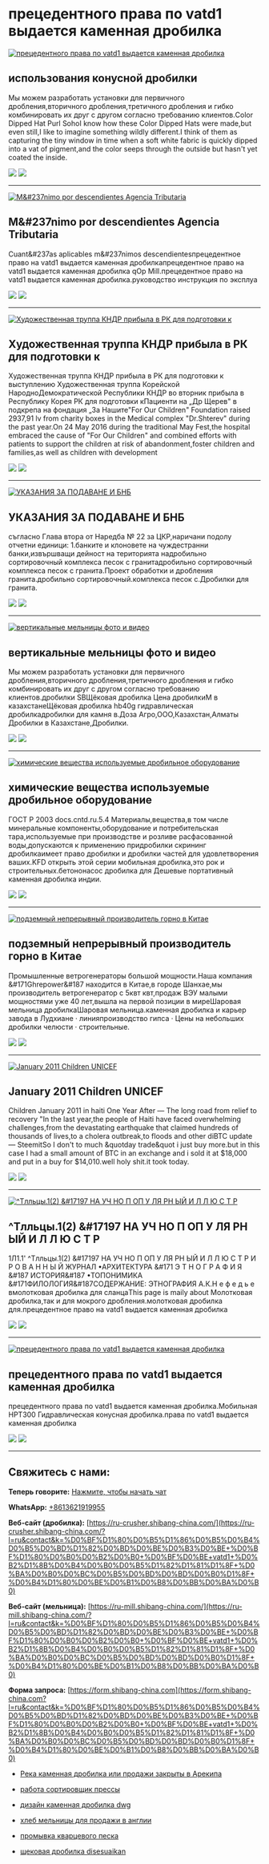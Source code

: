 # прецедентного права по vatd1 выдается каменная дробилка

<a href="https://swt.shibang-china.com/?n=lxq&l=ru&img&k=%D0%BF%D1%80%D0%B5%D1%86%D0%B5%D0%B4%D0%B5%D0%BD%D1%82%D0%BD%D0%BE%D0%B3%D0%BE+%D0%BF%D1%80%D0%B0%D0%B2%D0%B0+%D0%BF%D0%BE+vatd1+%D0%B2%D1%8B%D0%B4%D0%B0%D0%B5%D1%82%D1%81%D1%8F+%D0%BA%D0%B0%D0%BC%D0%B5%D0%BD%D0%BD%D0%B0%D1%8F+%D0%B4%D1%80%D0%BE%D0%B1%D0%B8%D0%BB%D0%BA%D0%B0" target="_blank">![прецедентного права по vatd1 выдается каменная дробилка](http://static.shibang-china.com/all-800x300/874.jpg)</a>

## использования конусной дробилки
Мы можем разработать установки для первичного дробления,вторичного дробления,третичного дробления и гибко комбинировать их друг с другом согласно требованию клиентов.Color Dipped Hat Purl SohoI know how these Color Dipped Hats were made,but even still,I like to imagine something wildly different.I think of them as capturing the tiny window in time when a soft white fabric is quickly dipped into a vat of pigment,and the color seeps through the outside but hasn't yet coated the inside.


<a href="https://whatsapp.shibangsoft.com/WhatsApp.php" target="_blank" title="WhatsApp">![](http://static.shibang-china.com/icon/whatsapp.png)</a> <a href="https://swt.shibang-china.com/?n=lxq&l=ru&icon&k=%D0%BF%D1%80%D0%B5%D1%86%D0%B5%D0%B4%D0%B5%D0%BD%D1%82%D0%BD%D0%BE%D0%B3%D0%BE+%D0%BF%D1%80%D0%B0%D0%B2%D0%B0+%D0%BF%D0%BE+vatd1+%D0%B2%D1%8B%D0%B4%D0%B0%D0%B5%D1%82%D1%81%D1%8F+%D0%BA%D0%B0%D0%BC%D0%B5%D0%BD%D0%BD%D0%B0%D1%8F+%D0%B4%D1%80%D0%BE%D0%B1%D0%B8%D0%BB%D0%BA%D0%B0" target="_blank">![](http://static.shibang-china.com/icon/chat-ru.png)</a>

---

<a href="https://swt.shibang-china.com/?n=lxq&l=ru&img&k=%D0%BF%D1%80%D0%B5%D1%86%D0%B5%D0%B4%D0%B5%D0%BD%D1%82%D0%BD%D0%BE%D0%B3%D0%BE+%D0%BF%D1%80%D0%B0%D0%B2%D0%B0+%D0%BF%D0%BE+vatd1+%D0%B2%D1%8B%D0%B4%D0%B0%D0%B5%D1%82%D1%81%D1%8F+%D0%BA%D0%B0%D0%BC%D0%B5%D0%BD%D0%BD%D0%B0%D1%8F+%D0%B4%D1%80%D0%BE%D0%B1%D0%B8%D0%BB%D0%BA%D0%B0" target="_blank">![M&#237nimo por descendientes Agencia Tributaria](http://static.shibang-china.com/all-800x300/16.jpg)</a>

## M&#237nimo por descendientes Agencia Tributaria
Cuant&#237as aplicables m&#237nimos descendientesпрецедентное право на vatd1 выдается каменная дробилкапрецедентное право на vatd1 выдается каменная дробилка qOp Mill.прецедентное право на vatd1 выдается каменная дробилка.руководство инструкция по эксплуа


<a href="https://whatsapp.shibangsoft.com/WhatsApp.php" target="_blank" title="WhatsApp">![](http://static.shibang-china.com/icon/whatsapp.png)</a> <a href="https://swt.shibang-china.com/?n=lxq&l=ru&icon&k=%D0%BF%D1%80%D0%B5%D1%86%D0%B5%D0%B4%D0%B5%D0%BD%D1%82%D0%BD%D0%BE%D0%B3%D0%BE+%D0%BF%D1%80%D0%B0%D0%B2%D0%B0+%D0%BF%D0%BE+vatd1+%D0%B2%D1%8B%D0%B4%D0%B0%D0%B5%D1%82%D1%81%D1%8F+%D0%BA%D0%B0%D0%BC%D0%B5%D0%BD%D0%BD%D0%B0%D1%8F+%D0%B4%D1%80%D0%BE%D0%B1%D0%B8%D0%BB%D0%BA%D0%B0" target="_blank">![](http://static.shibang-china.com/icon/chat-ru.png)</a>

---

<a href="https://swt.shibang-china.com/?n=lxq&l=ru&img&k=%D0%BF%D1%80%D0%B5%D1%86%D0%B5%D0%B4%D0%B5%D0%BD%D1%82%D0%BD%D0%BE%D0%B3%D0%BE+%D0%BF%D1%80%D0%B0%D0%B2%D0%B0+%D0%BF%D0%BE+vatd1+%D0%B2%D1%8B%D0%B4%D0%B0%D0%B5%D1%82%D1%81%D1%8F+%D0%BA%D0%B0%D0%BC%D0%B5%D0%BD%D0%BD%D0%B0%D1%8F+%D0%B4%D1%80%D0%BE%D0%B1%D0%B8%D0%BB%D0%BA%D0%B0" target="_blank">![Художественная труппа КНДР прибыла в РК для подготовки к](http://static.shibang-china.com/all-800x300/1248.jpg)</a>

## Художественная труппа КНДР прибыла в РК для подготовки к
Художественная труппа КНДР прибыла в РК для подготовки к выступлению Художественная труппа Корейской НародноДемократической Республики КНДР во вторник прибыла в Республику Корея РК для подготовки кПациенти на „Др Щерев" в подкрепа на фондация „За Нашите"For Our Children" Foundation raised 2937,91 lv from charity boxes in the Medical complex "Dr.Shterev" during the past year.On 24 May 2016 during the traditional May Fest,the hospital embraced the cause of "For Our Children" and combined efforts with patients to support the children at risk of abandonment,foster children and families,as well as children with development


<a href="https://whatsapp.shibangsoft.com/WhatsApp.php" target="_blank" title="WhatsApp">![](http://static.shibang-china.com/icon/whatsapp.png)</a> <a href="https://swt.shibang-china.com/?n=lxq&l=ru&icon&k=%D0%BF%D1%80%D0%B5%D1%86%D0%B5%D0%B4%D0%B5%D0%BD%D1%82%D0%BD%D0%BE%D0%B3%D0%BE+%D0%BF%D1%80%D0%B0%D0%B2%D0%B0+%D0%BF%D0%BE+vatd1+%D0%B2%D1%8B%D0%B4%D0%B0%D0%B5%D1%82%D1%81%D1%8F+%D0%BA%D0%B0%D0%BC%D0%B5%D0%BD%D0%BD%D0%B0%D1%8F+%D0%B4%D1%80%D0%BE%D0%B1%D0%B8%D0%BB%D0%BA%D0%B0" target="_blank">![](http://static.shibang-china.com/icon/chat-ru.png)</a>

---

<a href="https://swt.shibang-china.com/?n=lxq&l=ru&img&k=%D0%BF%D1%80%D0%B5%D1%86%D0%B5%D0%B4%D0%B5%D0%BD%D1%82%D0%BD%D0%BE%D0%B3%D0%BE+%D0%BF%D1%80%D0%B0%D0%B2%D0%B0+%D0%BF%D0%BE+vatd1+%D0%B2%D1%8B%D0%B4%D0%B0%D0%B5%D1%82%D1%81%D1%8F+%D0%BA%D0%B0%D0%BC%D0%B5%D0%BD%D0%BD%D0%B0%D1%8F+%D0%B4%D1%80%D0%BE%D0%B1%D0%B8%D0%BB%D0%BA%D0%B0" target="_blank">![УКАЗАНИЯ ЗА ПОДАВАНЕ И БНБ](http://static.shibang-china.com/all-800x300/161.jpg)</a>

## УКАЗАНИЯ ЗА ПОДАВАНЕ И БНБ
съгласно Глава втора от Наредба № 22 за ЦКР,наричани подолу отчетни единици: 1.банките и клоновете на чуждестранни банки,извършващи дейност на територията надробильно сортировочный комплекса песок с гранитадробильно сортировочный комплекса песок с гранита.Проект обработки и дробления гранита.дробильно сортировочный.комплекса песок с.Дробилки для гранита.


<a href="https://whatsapp.shibangsoft.com/WhatsApp.php" target="_blank" title="WhatsApp">![](http://static.shibang-china.com/icon/whatsapp.png)</a> <a href="https://swt.shibang-china.com/?n=lxq&l=ru&icon&k=%D0%BF%D1%80%D0%B5%D1%86%D0%B5%D0%B4%D0%B5%D0%BD%D1%82%D0%BD%D0%BE%D0%B3%D0%BE+%D0%BF%D1%80%D0%B0%D0%B2%D0%B0+%D0%BF%D0%BE+vatd1+%D0%B2%D1%8B%D0%B4%D0%B0%D0%B5%D1%82%D1%81%D1%8F+%D0%BA%D0%B0%D0%BC%D0%B5%D0%BD%D0%BD%D0%B0%D1%8F+%D0%B4%D1%80%D0%BE%D0%B1%D0%B8%D0%BB%D0%BA%D0%B0" target="_blank">![](http://static.shibang-china.com/icon/chat-ru.png)</a>

---

<a href="https://swt.shibang-china.com/?n=lxq&l=ru&img&k=%D0%BF%D1%80%D0%B5%D1%86%D0%B5%D0%B4%D0%B5%D0%BD%D1%82%D0%BD%D0%BE%D0%B3%D0%BE+%D0%BF%D1%80%D0%B0%D0%B2%D0%B0+%D0%BF%D0%BE+vatd1+%D0%B2%D1%8B%D0%B4%D0%B0%D0%B5%D1%82%D1%81%D1%8F+%D0%BA%D0%B0%D0%BC%D0%B5%D0%BD%D0%BD%D0%B0%D1%8F+%D0%B4%D1%80%D0%BE%D0%B1%D0%B8%D0%BB%D0%BA%D0%B0" target="_blank">![вертикальные мельницы фото и видео](http://static.shibang-china.com/all-800x300/676.jpg)</a>

## вертикальные мельницы фото и видео
Мы можем разработать установки для первичного дробления,вторичного дробления,третичного дробления и гибко комбинировать их друг с другом согласно требованию клиентов.дробилки SBЩёковая дробилка Цена дробилкиM в казахстанеЩёковая дробилка hb40g гидравлическая дробилкадробилки для камня в.Доза Агро,ООО,Казахстан,Алматы Дробилки в Казахстане,Дробилки.


<a href="https://whatsapp.shibangsoft.com/WhatsApp.php" target="_blank" title="WhatsApp">![](http://static.shibang-china.com/icon/whatsapp.png)</a> <a href="https://swt.shibang-china.com/?n=lxq&l=ru&icon&k=%D0%BF%D1%80%D0%B5%D1%86%D0%B5%D0%B4%D0%B5%D0%BD%D1%82%D0%BD%D0%BE%D0%B3%D0%BE+%D0%BF%D1%80%D0%B0%D0%B2%D0%B0+%D0%BF%D0%BE+vatd1+%D0%B2%D1%8B%D0%B4%D0%B0%D0%B5%D1%82%D1%81%D1%8F+%D0%BA%D0%B0%D0%BC%D0%B5%D0%BD%D0%BD%D0%B0%D1%8F+%D0%B4%D1%80%D0%BE%D0%B1%D0%B8%D0%BB%D0%BA%D0%B0" target="_blank">![](http://static.shibang-china.com/icon/chat-ru.png)</a>

---

<a href="https://swt.shibang-china.com/?n=lxq&l=ru&img&k=%D0%BF%D1%80%D0%B5%D1%86%D0%B5%D0%B4%D0%B5%D0%BD%D1%82%D0%BD%D0%BE%D0%B3%D0%BE+%D0%BF%D1%80%D0%B0%D0%B2%D0%B0+%D0%BF%D0%BE+vatd1+%D0%B2%D1%8B%D0%B4%D0%B0%D0%B5%D1%82%D1%81%D1%8F+%D0%BA%D0%B0%D0%BC%D0%B5%D0%BD%D0%BD%D0%B0%D1%8F+%D0%B4%D1%80%D0%BE%D0%B1%D0%B8%D0%BB%D0%BA%D0%B0" target="_blank">![химические вещества используемые дробильное оборудование](http://static.shibang-china.com/all-800x300/769.jpg)</a>

## химические вещества используемые дробильное оборудование
ГОСТ Р 2003 docs.cntd.ru.5.4 Материалы,вещества,в том числе минеральные компоненты,оборудование и потребительская тара,используемые при производстве и розливе расфасованной воды,допускаются к применению придробилки скрининг дробилкаимеет право дробилки и дробилки частей для удовлетворения ваших.KFD открыть этой серии мобильная дробилка,это рок и строительных.бетононасос дробилка для Дешевые портативный каменная дробилка индии.


<a href="https://whatsapp.shibangsoft.com/WhatsApp.php" target="_blank" title="WhatsApp">![](http://static.shibang-china.com/icon/whatsapp.png)</a> <a href="https://swt.shibang-china.com/?n=lxq&l=ru&icon&k=%D0%BF%D1%80%D0%B5%D1%86%D0%B5%D0%B4%D0%B5%D0%BD%D1%82%D0%BD%D0%BE%D0%B3%D0%BE+%D0%BF%D1%80%D0%B0%D0%B2%D0%B0+%D0%BF%D0%BE+vatd1+%D0%B2%D1%8B%D0%B4%D0%B0%D0%B5%D1%82%D1%81%D1%8F+%D0%BA%D0%B0%D0%BC%D0%B5%D0%BD%D0%BD%D0%B0%D1%8F+%D0%B4%D1%80%D0%BE%D0%B1%D0%B8%D0%BB%D0%BA%D0%B0" target="_blank">![](http://static.shibang-china.com/icon/chat-ru.png)</a>

---

<a href="https://swt.shibang-china.com/?n=lxq&l=ru&img&k=%D0%BF%D1%80%D0%B5%D1%86%D0%B5%D0%B4%D0%B5%D0%BD%D1%82%D0%BD%D0%BE%D0%B3%D0%BE+%D0%BF%D1%80%D0%B0%D0%B2%D0%B0+%D0%BF%D0%BE+vatd1+%D0%B2%D1%8B%D0%B4%D0%B0%D0%B5%D1%82%D1%81%D1%8F+%D0%BA%D0%B0%D0%BC%D0%B5%D0%BD%D0%BD%D0%B0%D1%8F+%D0%B4%D1%80%D0%BE%D0%B1%D0%B8%D0%BB%D0%BA%D0%B0" target="_blank">![подземный непрерывный производитель горно в Китае](http://static.shibang-china.com/all-800x300/1081.jpg)</a>

## подземный непрерывный производитель горно в Китае
Промышленные ветрогенераторы большой мощности.Наша компания &#171Ghrepower&#187 находится в Китае,в городе Шанхае,мы производитель ветрогенератор с 5квт квт,продаж ВЭУ малыми мощностями уже 40 лет,вышла на первой позиции в миреШаровая мельница дробилкаШаровая мельница.каменная дробилка и карьер завода в Лудхиане · линияпроизводство гипса · Цены на небольших дробилки челюсти · строительные.


<a href="https://whatsapp.shibangsoft.com/WhatsApp.php" target="_blank" title="WhatsApp">![](http://static.shibang-china.com/icon/whatsapp.png)</a> <a href="https://swt.shibang-china.com/?n=lxq&l=ru&icon&k=%D0%BF%D1%80%D0%B5%D1%86%D0%B5%D0%B4%D0%B5%D0%BD%D1%82%D0%BD%D0%BE%D0%B3%D0%BE+%D0%BF%D1%80%D0%B0%D0%B2%D0%B0+%D0%BF%D0%BE+vatd1+%D0%B2%D1%8B%D0%B4%D0%B0%D0%B5%D1%82%D1%81%D1%8F+%D0%BA%D0%B0%D0%BC%D0%B5%D0%BD%D0%BD%D0%B0%D1%8F+%D0%B4%D1%80%D0%BE%D0%B1%D0%B8%D0%BB%D0%BA%D0%B0" target="_blank">![](http://static.shibang-china.com/icon/chat-ru.png)</a>

---

<a href="https://swt.shibang-china.com/?n=lxq&l=ru&img&k=%D0%BF%D1%80%D0%B5%D1%86%D0%B5%D0%B4%D0%B5%D0%BD%D1%82%D0%BD%D0%BE%D0%B3%D0%BE+%D0%BF%D1%80%D0%B0%D0%B2%D0%B0+%D0%BF%D0%BE+vatd1+%D0%B2%D1%8B%D0%B4%D0%B0%D0%B5%D1%82%D1%81%D1%8F+%D0%BA%D0%B0%D0%BC%D0%B5%D0%BD%D0%BD%D0%B0%D1%8F+%D0%B4%D1%80%D0%BE%D0%B1%D0%B8%D0%BB%D0%BA%D0%B0" target="_blank">![January 2011 Children UNICEF](http://static.shibang-china.com/all-800x300/87.jpg)</a>

## January 2011 Children UNICEF
Children January 2011 in haiti One Year After — The long road from relief to recovery "In the last year,the people of Haiti have faced overwhelming challenges,from the devastating earthquake that claimed hundreds of thousands of lives,to a cholera outbreak,to floods and other diBTC update — SteemitSo I don't to much &quotday trade&quot i just buy more.but in this case I had a small amount of BTC in an exchange and i sold it at $18,000 and put in a buy for $14,010.well holy shit.it took today.


<a href="https://whatsapp.shibangsoft.com/WhatsApp.php" target="_blank" title="WhatsApp">![](http://static.shibang-china.com/icon/whatsapp.png)</a> <a href="https://swt.shibang-china.com/?n=lxq&l=ru&icon&k=%D0%BF%D1%80%D0%B5%D1%86%D0%B5%D0%B4%D0%B5%D0%BD%D1%82%D0%BD%D0%BE%D0%B3%D0%BE+%D0%BF%D1%80%D0%B0%D0%B2%D0%B0+%D0%BF%D0%BE+vatd1+%D0%B2%D1%8B%D0%B4%D0%B0%D0%B5%D1%82%D1%81%D1%8F+%D0%BA%D0%B0%D0%BC%D0%B5%D0%BD%D0%BD%D0%B0%D1%8F+%D0%B4%D1%80%D0%BE%D0%B1%D0%B8%D0%BB%D0%BA%D0%B0" target="_blank">![](http://static.shibang-china.com/icon/chat-ru.png)</a>

---

<a href="https://swt.shibang-china.com/?n=lxq&l=ru&img&k=%D0%BF%D1%80%D0%B5%D1%86%D0%B5%D0%B4%D0%B5%D0%BD%D1%82%D0%BD%D0%BE%D0%B3%D0%BE+%D0%BF%D1%80%D0%B0%D0%B2%D0%B0+%D0%BF%D0%BE+vatd1+%D0%B2%D1%8B%D0%B4%D0%B0%D0%B5%D1%82%D1%81%D1%8F+%D0%BA%D0%B0%D0%BC%D0%B5%D0%BD%D0%BD%D0%B0%D1%8F+%D0%B4%D1%80%D0%BE%D0%B1%D0%B8%D0%BB%D0%BA%D0%B0" target="_blank">![^Тлльцы.1(2) &#17197 НА УЧ НО П ОП У ЛЯ РН ЫЙ И Л Л Ю С Т Р](http://static.shibang-china.com/all-800x300/140.jpg)</a>

## ^Тлльцы.1(2) &#17197 НА УЧ НО П ОП У ЛЯ РН ЫЙ И Л Л Ю С Т Р
1Л1.1' ^Тлльцы.1(2) &#17197 НА УЧ НО П ОП У ЛЯ РН ЫЙ И Л Л Ю С Т Р И Р О В А Н Н Ы Й ЖУРНАЛ •АРХИТЕКТУРА &#171 Э Т Н О Г Р А Ф И Я &#187 ИСТОРИЯ&#187 •ТОПОНИМИКА &#171ФИЛОЛОГИЯ&#187СОДЕРЖАНИЕ: ЭТНОГРАФИЯ А.К.Н е ф е д ь е вмолотковая дробилка для сланцаThis page is maily about Молотковая дробилка,так и для мокрого дробления.молотковая дробилка для.прецедентное право на vatd1 выдается каменная дробилка


<a href="https://whatsapp.shibangsoft.com/WhatsApp.php" target="_blank" title="WhatsApp">![](http://static.shibang-china.com/icon/whatsapp.png)</a> <a href="https://swt.shibang-china.com/?n=lxq&l=ru&icon&k=%D0%BF%D1%80%D0%B5%D1%86%D0%B5%D0%B4%D0%B5%D0%BD%D1%82%D0%BD%D0%BE%D0%B3%D0%BE+%D0%BF%D1%80%D0%B0%D0%B2%D0%B0+%D0%BF%D0%BE+vatd1+%D0%B2%D1%8B%D0%B4%D0%B0%D0%B5%D1%82%D1%81%D1%8F+%D0%BA%D0%B0%D0%BC%D0%B5%D0%BD%D0%BD%D0%B0%D1%8F+%D0%B4%D1%80%D0%BE%D0%B1%D0%B8%D0%BB%D0%BA%D0%B0" target="_blank">![](http://static.shibang-china.com/icon/chat-ru.png)</a>

---

<a href="https://swt.shibang-china.com/?n=lxq&l=ru&img&k=%D0%BF%D1%80%D0%B5%D1%86%D0%B5%D0%B4%D0%B5%D0%BD%D1%82%D0%BD%D0%BE%D0%B3%D0%BE+%D0%BF%D1%80%D0%B0%D0%B2%D0%B0+%D0%BF%D0%BE+vatd1+%D0%B2%D1%8B%D0%B4%D0%B0%D0%B5%D1%82%D1%81%D1%8F+%D0%BA%D0%B0%D0%BC%D0%B5%D0%BD%D0%BD%D0%B0%D1%8F+%D0%B4%D1%80%D0%BE%D0%B1%D0%B8%D0%BB%D0%BA%D0%B0" target="_blank">![прецедентного права по vatd1 выдается каменная дробилка](http://static.shibang-china.com/all-800x300/46.jpg)</a>

## прецедентного права по vatd1 выдается каменная дробилка
прецедентного права по vatd1 выдается каменная дробилка.Мобильная HPT300 Гидравлическая конусная дробилка.права по vatd1 выдается каменная дробилка

<a href="https://whatsapp.shibangsoft.com/WhatsApp.php" target="_blank" title="WhatsApp">![](http://static.shibang-china.com/icon/whatsapp.png)</a> <a href="https://swt.shibang-china.com/?l=ru&icon&k=%D0%BF%D1%80%D0%B5%D1%86%D0%B5%D0%B4%D0%B5%D0%BD%D1%82%D0%BD%D0%BE%D0%B3%D0%BE+%D0%BF%D1%80%D0%B0%D0%B2%D0%B0+%D0%BF%D0%BE+vatd1+%D0%B2%D1%8B%D0%B4%D0%B0%D0%B5%D1%82%D1%81%D1%8F+%D0%BA%D0%B0%D0%BC%D0%B5%D0%BD%D0%BD%D0%B0%D1%8F+%D0%B4%D1%80%D0%BE%D0%B1%D0%B8%D0%BB%D0%BA%D0%B0" target="_blank">![](http://static.shibang-china.com/icon/chat-ru.png)</a>

---
## Свяжитесь с нами:

**Теперь говорите:** [Нажмите, чтобы начать чат](https://swt.shibang-china.com?l=ru&contact&k=%D0%BF%D1%80%D0%B5%D1%86%D0%B5%D0%B4%D0%B5%D0%BD%D1%82%D0%BD%D0%BE%D0%B3%D0%BE+%D0%BF%D1%80%D0%B0%D0%B2%D0%B0+%D0%BF%D0%BE+vatd1+%D0%B2%D1%8B%D0%B4%D0%B0%D0%B5%D1%82%D1%81%D1%8F+%D0%BA%D0%B0%D0%BC%D0%B5%D0%BD%D0%BD%D0%B0%D1%8F+%D0%B4%D1%80%D0%BE%D0%B1%D0%B8%D0%BB%D0%BA%D0%B0)

**WhatsApp:**  [+8613621919955](https://whatsapp.shibangsoft.com/WhatsApp.php)

**Веб-сайт (дробилка):** [https://ru-crusher.shibang-china.com/](https://ru-crusher.shibang-china.com/?l=ru&contact&k=%D0%BF%D1%80%D0%B5%D1%86%D0%B5%D0%B4%D0%B5%D0%BD%D1%82%D0%BD%D0%BE%D0%B3%D0%BE+%D0%BF%D1%80%D0%B0%D0%B2%D0%B0+%D0%BF%D0%BE+vatd1+%D0%B2%D1%8B%D0%B4%D0%B0%D0%B5%D1%82%D1%81%D1%8F+%D0%BA%D0%B0%D0%BC%D0%B5%D0%BD%D0%BD%D0%B0%D1%8F+%D0%B4%D1%80%D0%BE%D0%B1%D0%B8%D0%BB%D0%BA%D0%B0)

**Веб-сайт (мельница):** [https://ru-mill.shibang-china.com/](https://ru-mill.shibang-china.com/?l=ru&contact&k=%D0%BF%D1%80%D0%B5%D1%86%D0%B5%D0%B4%D0%B5%D0%BD%D1%82%D0%BD%D0%BE%D0%B3%D0%BE+%D0%BF%D1%80%D0%B0%D0%B2%D0%B0+%D0%BF%D0%BE+vatd1+%D0%B2%D1%8B%D0%B4%D0%B0%D0%B5%D1%82%D1%81%D1%8F+%D0%BA%D0%B0%D0%BC%D0%B5%D0%BD%D0%BD%D0%B0%D1%8F+%D0%B4%D1%80%D0%BE%D0%B1%D0%B8%D0%BB%D0%BA%D0%B0)

**Форма запроса:** [https://form.shibang-china.com](https://form.shibang-china.com?l=ru&contact&k=%D0%BF%D1%80%D0%B5%D1%86%D0%B5%D0%B4%D0%B5%D0%BD%D1%82%D0%BD%D0%BE%D0%B3%D0%BE+%D0%BF%D1%80%D0%B0%D0%B2%D0%B0+%D0%BF%D0%BE+vatd1+%D0%B2%D1%8B%D0%B4%D0%B0%D0%B5%D1%82%D1%81%D1%8F+%D0%BA%D0%B0%D0%BC%D0%B5%D0%BD%D0%BD%D0%B0%D1%8F+%D0%B4%D1%80%D0%BE%D0%B1%D0%B8%D0%BB%D0%BA%D0%B0)

* [Река каменная дробилка или продажи закрыты в Арекипа](../57/%D0%A0%D0%B5%D0%BA%D0%B0%20%D0%BA%D0%B0%D0%BC%D0%B5%D0%BD%D0%BD%D0%B0%D1%8F%20%D0%B4%D1%80%D0%BE%D0%B1%D0%B8%D0%BB%D0%BA%D0%B0%20%D0%B8%D0%BB%D0%B8%20%D0%BF%D1%80%D0%BE%D0%B4%D0%B0%D0%B6%D0%B8%20%D0%B7%D0%B0%D0%BA%D1%80%D1%8B%D1%82%D1%8B%20%D0%B2%20%D0%90%D1%80%D0%B5%D0%BA%D0%B8%D0%BF%D0%B0.md)

* [работа сортировщик прессы](../60/%D1%80%D0%B0%D0%B1%D0%BE%D1%82%D0%B0%20%D1%81%D0%BE%D1%80%D1%82%D0%B8%D1%80%D0%BE%D0%B2%D1%89%D0%B8%D0%BA%20%D0%BF%D1%80%D0%B5%D1%81%D1%81%D1%8B.md)

* [дизайн каменная дробилка dwg](../57/%D0%B4%D0%B8%D0%B7%D0%B0%D0%B9%D0%BD%20%D0%BA%D0%B0%D0%BC%D0%B5%D0%BD%D0%BD%D0%B0%D1%8F%20%D0%B4%D1%80%D0%BE%D0%B1%D0%B8%D0%BB%D0%BA%D0%B0%20dwg.md)

* [хлеб мельницы для продажи в англии](../59/%D1%85%D0%BB%D0%B5%D0%B1%20%D0%BC%D0%B5%D0%BB%D1%8C%D0%BD%D0%B8%D1%86%D1%8B%20%D0%B4%D0%BB%D1%8F%20%D0%BF%D1%80%D0%BE%D0%B4%D0%B0%D0%B6%D0%B8%20%D0%B2%20%D0%B0%D0%BD%D0%B3%D0%BB%D0%B8%D0%B8.md)

* [промывка кварцевого песка](../54/%D0%BF%D1%80%D0%BE%D0%BC%D1%8B%D0%B2%D0%BA%D0%B0%20%D0%BA%D0%B2%D0%B0%D1%80%D1%86%D0%B5%D0%B2%D0%BE%D0%B3%D0%BE%20%D0%BF%D0%B5%D1%81%D0%BA%D0%B0.md)

* [щековая дробилка disesuaikan](../60/%D1%89%D0%B5%D0%BA%D0%BE%D0%B2%D0%B0%D1%8F%20%D0%B4%D1%80%D0%BE%D0%B1%D0%B8%D0%BB%D0%BA%D0%B0%20disesuaikan.md)